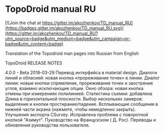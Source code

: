 # TopoDroid manual RU

[![Join the chat at https://gitter.im/akozhenkov/TD_manual_RU](https://badges.gitter.im/akozhenkov/TD_manual_RU.svg)](https://gitter.im/akozhenkov/TD_manual_RU?utm_source=badge&utm_medium=badge&utm_campaign=pr-badge&utm_content=badge)

Translation of the Topodroid man pages into Russian from English 

TopoDroid RELEASE NOTES

4.0.0 - Beta 2018-03-29
Перевод интерфейса в material design.
Диалоги линий и обласией: новая кнопка «прореживание точек» в линии.
Диалог линии: новые кнопки спрямление, прореживание точек и заострение углов, взаимно исключающие опции.
Окно обзора: новая кнопка отмены при измерениях полилинией.
Статистика съемки: добавлена Длина в горизонтальной плоскости.
Выбор нескольких замеров: выделение и кнопки простирание/падение.
Всплывающие сообщения в нижней части экрана (нажмите, чтобы немедленно закрыть).
Улучшения экспорта CSurvey.
Исправлена проблема с поворотной кнопкой "Азимут".
Пуководство на Французском ( Д. Рос).
Переводы и обновления руководства пользователя.
